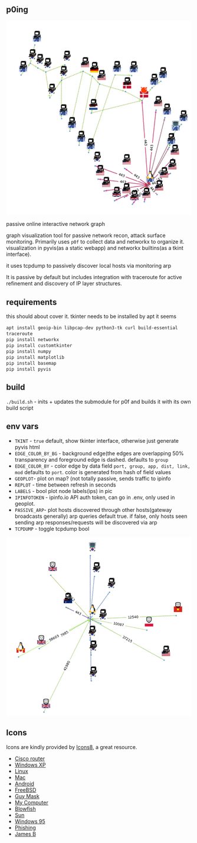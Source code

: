 ## p0ing


![p0ing](icons/p0ing3.png "p0ing graph")

passive online interactive network graph


graph visualization tool for passive network recon, attack surface monitoring. 
Primarily uses ``p0f``  to collect data and networkx to organize it. visualization in pyvis(as a static webapp) and networkx builtins(as a tkint interface). 

it uses tcpdump to passively discover local hosts via monitoring arp

It is passive by default but includes integration with traceroute for active refinement and discovery of IP layer structures. 

requirements
------------

this should about cover it. tkinter needs to be installed by apt it seems  

```
apt install geoip-bin libpcap-dev python3-tk curl build-essential traceroute
pip install networkx
pip install customtkinter
pip install numpy
pip install matplotlib
pip install basemap
pip install pyvis
```

build
-----

``./build.sh`` - inits + updates the submodule for p0f and builds it with its own build script

env vars
--------

- ``TKINT`` - ``true`` default, show tkinter interface, otherwise just generate pyvis html
- ``EDGE_COLOR_BY_BG`` - background edge(the edges are overlapping 50% transparency and foreground edge is dashed. defaults to ``group``
- ``EDGE_COLOR_BY``  - color edge by data field ``port, group, app, dist, link, mod`` defaults to ``port``. color is generated from hash of field values
- ``GEOPLOT``- plot on map? (not totally passive, sends traffic to ipinfo
- ``REPLOT`` -  time between refresh in seconds
- ``LABELS`` -  bool plot node labels(ips) in pic
- ``IPINFOTOKEN`` - ipinfo.io API auth token, can go in .env, only used in geoplot. 
- ``PASSIVE_ARP``- plot hosts discovered through other hosts(gateway broadcasts generally) arp queries default true. if false, only hosts seen sending arp responses/requests will be discovered via arp
- ``TCPDUMP`` - toggle tcpdump bool

![p0ing](icons/p0ing0.png "p0ing graph")



Icons
-----

Icons are kindly provided by [Icons8](https://icons8.com), a great resource. 

- [Cisco router](https://icons8.com/icon/11854/cisco-router)
- [Windows XP](https://icons8.com/icon/17854/windows-xp)
- [Linux](https://icons8.com/icon/HF4xGsjDERHf/linux)
- [Mac](https://icons8.com/icon/12344/mac-client)
- [Android](https://icons8.com/icon/17836/android-os)
- [FreeBSD](https://icons8.com/icon/17840/freebsd)
- [Guy Mask](https://icons8.com/icon/6Tw2cpO8bmZr/anonymous-mask)
- [My Computer](https://icons8.com/icon/58308/my-computer)
- [Blowfish](https://icons8.com/icon/J4pvtOD971RL/blow-fish)
- [Sun](https://icons8.com/icon/8LM7-CYX4BPD/sun)
- [Windows 95](https://icons8.com/icon/mdhenbUr2yHg/windows-95)
- [Phishing](https://icons8.com/icon/GUKg8L0_GkKJ/phishing)
- [James B](https://icons8.com/icon/0OkuSBmfHaSz/james-brown)


